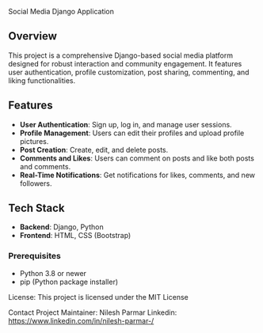 Social Media Django Application

## Overview
This project is a comprehensive Django-based social media platform designed for robust interaction and community engagement. It features user authentication, profile customization, post sharing, commenting, and liking functionalities.

## Features
- **User Authentication**: Sign up, log in, and manage user sessions.
- **Profile Management**: Users can edit their profiles and upload profile pictures.
- **Post Creation**: Create, edit, and delete posts.
- **Comments and Likes**: Users can comment on posts and like both posts and comments.
- **Real-Time Notifications**: Get notifications for likes, comments, and new followers.

## Tech Stack
- **Backend**: Django, Python
- **Frontend**: HTML, CSS (Bootstrap)

### Prerequisites
- Python 3.8 or newer
- pip (Python package installer)

License:
This project is licensed under the MIT License

Contact
Project Maintainer: Nilesh Parmar
Linkedin: https://www.linkedin.com/in/nilesh-parmar-/
